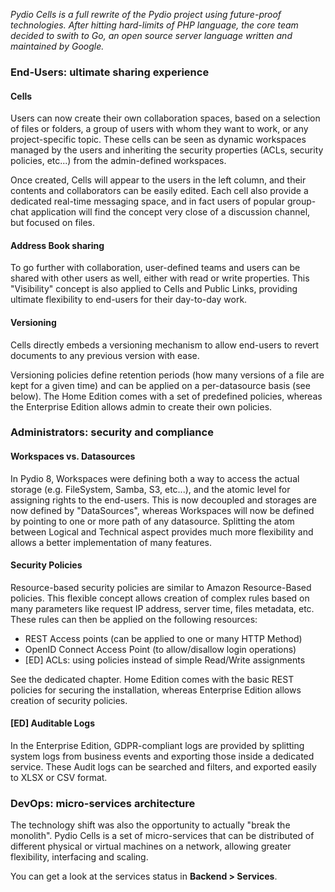_Pydio Cells is a full rewrite of the Pydio project using future-proof technologies. After hitting hard-limits of PHP language, the core team decided to swith to Go, an open source server language written and maintained by Google._

### End-Users: ultimate sharing experience

#### Cells

Users can now create their own collaboration spaces, based on a selection of files or folders, a group of users with whom they want to work, or any project-specific topic. These cells can be seen as dynamic workspaces managed by the users and inheriting the security properties (ACLs, security policies, etc...) from the admin-defined workspaces.

Once created, Cells will appear to the users in the left column, and their contents and collaborators can be easily edited. Each cell also provide a dedicated real-time messaging space, and in fact users of popular group-chat application will find the concept very close of a discussion channel, but focused on files.

#### Address Book sharing

To go further with collaboration, user-defined teams and users can be shared with other users as well, either with read or write properties. This "Visibility" concept is also applied to Cells and Public Links, providing ultimate flexibility to end-users for their day-to-day work.

#### Versioning

Cells directly embeds a versioning mechanism to allow end-users to revert documents to any previous version with ease. 

Versioning policies define retention periods (how many versions of a file are kept for a given time) and can be applied on a per-datasource basis (see below). The Home Edition comes with a set of predefined policies, whereas the Enterprise Edition allows admin to create their own policies.

### Administrators: security and compliance

#### Workspaces vs. Datasources

In Pydio 8, Workspaces were defining both a way to access the actual storage (e.g. FileSystem, Samba, S3, etc...), and the atomic level for assigning rights to the end-users. This is now decoupled and storages are now defined by "DataSources", whereas Workspaces will now be defined by pointing to one or more path of any datasource. Splitting the atom between Logical and Technical aspect provides much more flexibility and allows a better implementation of many features.

#### Security Policies

Resource-based security policies are similar to Amazon Resource-Based policies. This flexible concept allows creation of complex rules based on many parameters like request IP address, server time, files metadata, etc. These rules can then be applied on the following resources:
* REST Access points (can be applied to one or many HTTP Method)
* OpenID Connect Access Point (to allow/disallow login operations)
* [ED] ACLs: using policies instead of simple Read/Write assignments

See the dedicated chapter. Home Edition comes with the basic REST policies for securing the installation, whereas Enterprise Edition allows creation of security policies.

#### [ED] Auditable Logs

In the Enterprise Edition, GDPR-compliant logs are provided by splitting system logs from business events and exporting those inside a dedicated service. These Audit logs can be searched and filters, and exported easily to XLSX or CSV format.

### DevOps: micro-services architecture

The technology shift was also the opportunity to actually "break the monolith". Pydio Cells is a set of micro-services that can be distributed of different physical or virtual machines on a network, allowing greater flexibility, interfacing and scaling.

You can get a look at the services status in **Backend > Services**.
